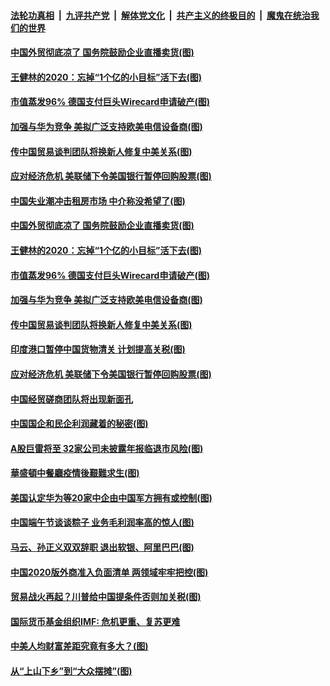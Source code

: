 

####  [法轮功真相](../../../../basic/blob/master/README.md?t=06271031) &nbsp;|&nbsp; [九评共产党](../../../../9ping.md/blob/master/README.md?t=06271031) &nbsp;|&nbsp; [解体党文化](../../../../jtdwh.md/blob/master/README.md?t=06271031)  &nbsp;|&nbsp; [共产主义的终极目的](../../../../gczydzjmd.md/blob/master/README.md?t=06271031) &nbsp;|&nbsp; [魔鬼在统治我们的世界](../../../../mgztzwmdsj.md/blob/master/README.md?t=06271031) 

#### [中国外贸彻底凉了 国务院鼓励企业直播卖货(图)](../pages/p5/937813.md?t=06271031) 

#### [王健林的2020：忘掉“1个亿的小目标”活下去(图)](../pages/p5/937834.md?t=06271031) 

#### [市值蒸发96% 德国支付巨头Wirecard申请破产(图)](../pages/p5/937805.md?t=06271031) 

#### [加强与华为竞争 美拟广泛支持欧美电信设备商(图)](../pages/p5/937802.md?t=06271031) 

#### [传中国贸易谈判团队将换新人修复中美关系(图)](../pages/p5/937793.md?t=06271031) 

#### [应对经济危机 美联储下令美国银行暂停回购股票(图)](../pages/p5/937760.md?t=06271031) 

#### [中国失业潮冲击租房市场 中介称没希望了(图)](../pages/p5/937808.md?t=06271031) 

#### [中国外贸彻底凉了 国务院鼓励企业直播卖货(图)](../pages/p5/937813.md?t=06271031) 

#### [王健林的2020：忘掉“1个亿的小目标”活下去(图)](../pages/p5/937834.md?t=06271031) 

#### [市值蒸发96% 德国支付巨头Wirecard申请破产(图)](../pages/p5/937805.md?t=06271031) 

#### [加强与华为竞争 美拟广泛支持欧美电信设备商(图)](../pages/p5/937802.md?t=06271031) 

#### [传中国贸易谈判团队将换新人修复中美关系(图)](../pages/p5/937793.md?t=06271031) 

#### [印度港口暂停中国货物清关 计划提高关税(图)](../pages/p5/937779.md?t=06271031) 

#### [应对经济危机 美联储下令美国银行暂停回购股票(图)](../pages/p5/937760.md?t=06271031) 

#### [中国经贸磋商团队将出现新面孔](../pages/p5/937736.md?t=06271031) 

#### [中国国企和民企利润藏着的秘密(图)](../pages/p5/937711.md?t=06271031) 

#### [A股巨雷将至 32家公司未披露年报临退市风险(图)](../pages/p5/937727.md?t=06271031) 

#### [華盛頓中餐廳疫情後艱難求生(图)](../pages/p5/937726.md?t=06271031) 

#### [美国认定华为等20家中企由中国军方拥有或控制(图)](../pages/p5/937724.md?t=06271031) 

#### [中国端午节谈谈粽子 业务毛利润率高的惊人(图)](../pages/p5/937695.md?t=06271031) 

#### [马云、孙正义双双辞职 退出软银、阿里巴巴(图)](../pages/p5/937690.md?t=06271031) 

#### [中国2020版外商准入负面清单 两领域牢牢把控(图)](../pages/p5/937687.md?t=06271031) 

#### [贸易战火再起？川普给中国提条件否则加关税(图)](../pages/p5/937682.md?t=06271031) 

#### [国际货币基金组织IMF: 危机更重、复苏更难](../pages/p5/937676.md?t=06271031) 

#### [中美人均财富差距究竟有多大？(图)](../pages/p5/937633.md?t=06271031) 

#### [从“上山下乡”到“大众摆摊”(图)](../pages/p5/937620.md?t=06271031) 

